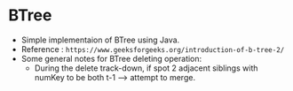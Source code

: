 # BTree

- Simple implementaion of BTree using Java.
- Reference : `https://www.geeksforgeeks.org/introduction-of-b-tree-2/`
- Some general notes for BTree deleting operation:
  + During the delete track-down, if spot 2 adjacent siblings with numKey to be both t-1 --> attempt to merge.
